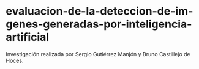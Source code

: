 # evaluacion-de-la-deteccion-de-im-genes-generadas-por-inteligencia-artificial


Investigación realizada por Sergio Gutiérrez Manjón y Bruno Castillejo de Hoces. 

